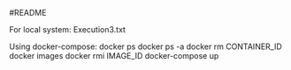 #README


For local system:
Execution3.txt

Using docker-compose:
	docker ps
	docker ps -a
	docker rm CONTAINER_ID
	docker images
	docker rmi IMAGE_ID
	docker-compose up
